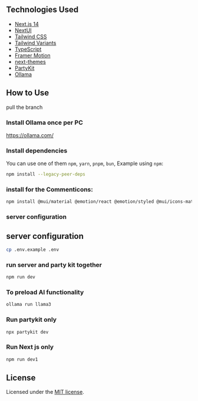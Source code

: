 
## Technologies Used

- [Next.js 14](https://nextjs.org/docs/getting-started)
- [NextUI](https://nextui.org)
- [Tailwind CSS](https://tailwindcss.com)
- [Tailwind Variants](https://tailwind-variants.org)
- [TypeScript](https://www.typescriptlang.org)
- [Framer Motion](https://www.framer.com/motion)
- [next-themes](https://github.com/pacocoursey/next-themes)
- [PartyKit](https://partykit.io)
- [Ollama](https://ollama.com/)

## How to Use

pull the branch 

### Install Ollama once per PC

https://ollama.com/

### Install dependencies

You can use one of them `npm`, `yarn`, `pnpm`, `bun`, Example using `npm`:

```bash
npm install --legacy-peer-deps
```

### install for the Commenticons:
```bash
npm install @mui/material @emotion/react @emotion/styled @mui/icons-material
```
### server configuration


## server configuration

```bash
cp .env.example .env
```
### run server and party kit together 

```bash
npm run dev
```

### To preload AI functionality

```bash
ollama run llama3
```

### Run partykit only 

```bash
npx partykit dev
```

### Run Next js only 

```bash
npm run dev1
```

## License

Licensed under the [MIT license](https://github.com/nextui-org/next-pages-template/blob/main/LICENSE).
